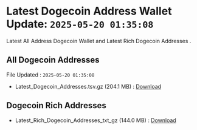 # Latest Dogecoin Address Wallet Update: `2025-05-20 01:35:08`

Latest All Address Dogecoin Wallet and Latest Rich Dogecoin Addresses .

## All Dogecoin Addresses

File Updated : `2025-05-20 01:35:08`

- Latest_Dogecoin_Addresses.tsv.gz (204.1 MB) : [Download](https://github.com/Pymmdrza/Rich-Address-Wallet/releases/tag/Dogecoin)

## Dogecoin Rich Addresses

- Latest_Rich_Dogecoin_Addresses_txt_gz (144.0 MB) : [Download](https://github.com/Pymmdrza/Rich-Address-Wallet/releases/tag/Dogecoin)
